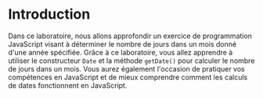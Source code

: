 # Introduction

Dans ce laboratoire, nous allons approfondir un exercice de programmation JavaScript visant à déterminer le nombre de jours dans un mois donné d'une année spécifiée. Grâce à ce laboratoire, vous allez apprendre à utiliser le constructeur `Date` et la méthode `getDate()` pour calculer le nombre de jours dans un mois. Vous aurez également l'occasion de pratiquer vos compétences en JavaScript et de mieux comprendre comment les calculs de dates fonctionnent en JavaScript.
